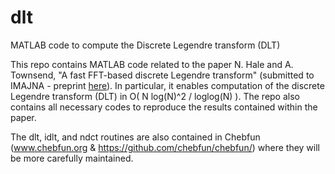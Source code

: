 # dlt
MATLAB code to compute the Discrete Legendre transform (DLT)

This repo contains MATLAB code related to the paper 
  N. Hale and A. Townsend, "A fast FFT-based discrete Legendre transform" (submitted to IMAJNA - preprint [here](http://dip.sun.ac.za/~nhale/publications/)).
In particular, it enables computation of  the discrete Legendre transform (DLT) in O( N log(N)^2 / loglog(N) ). The repo also contains all necessary codes to reproduce the results contained within the paper.

The dlt, idlt, and ndct routines are also contained in Chebfun (www.chebfun.org & https://github.com/chebfun/chebfun/) where they will be more carefully maintained.
